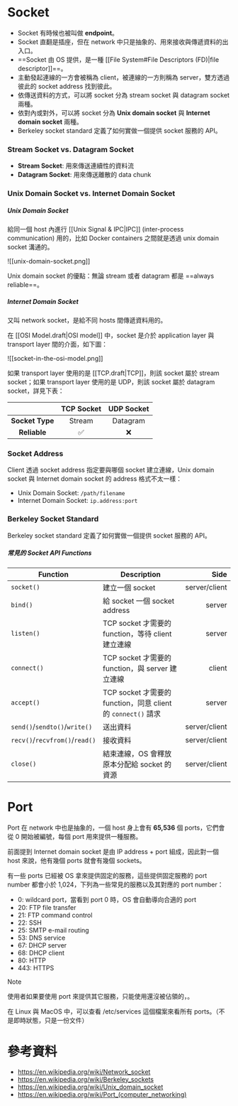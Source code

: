 # Socket

- Socket 有時候也被叫做 **endpoint**。
- Socket 直翻是插座，但在 network 中只是抽象的、用來接收與傳遞資料的出入口。
- ==Socket 由 OS 提供，是一種 [[File System#File Descriptors (FD)|file descriptor]]==。
- 主動發起連線的一方會被稱為 client，被連線的一方則稱為 server，雙方透過彼此的 socket address 找到彼此。
- 依傳送資料的方式，可以將 socket 分為 stream socket 與 datagram socket 兩種。
- 依對內或對外，可以將 socket 分為 **Unix domain socket** 與 **Internet domain socket** 兩種。
- Berkeley socket standard 定義了如何實做一個提供 socket 服務的 API。

### Stream Socket vs. Datagram Socket

- **Stream Socket**: 用來傳送連續性的資料流
- **Datagram Socket**: 用來傳送離散的 data chunk

### Unix Domain Socket vs. Internet Domain Socket

##### Unix Domain Socket

給同一個 host 內進行 [[Unix Signal & IPC|IPC]] (inter-process communication) 用的，比如 Docker containers 之間就是透過 unix domain socket 溝通的。

![[unix-domain-socket.png]]

Unix domain socket 的優點：無論 stream 或者 datagram 都是 ==always reliable==。

##### Internet Domain Socket

又叫 network socket，是給不同 hosts 間傳遞資料用的。

在 [[OSI Model.draft|OSI model]] 中，socket 是介於 application layer 與 transport layer 間的介面，如下圖：

![[socket-in-the-osi-model.png]]

如果 transport layer 使用的是 [[TCP.draft|TCP]]，則該 socket 屬於 stream socket；如果 transport layer 使用的是 UDP，則該 socket 屬於 datagram socket，詳見下表：

| |TCP Socket|UDP Socket|
|:-:|:-:|:-:|
|**Socket Type**|Stream|Datagram|
|**Reliable**|✅|❌|

### Socket Address

Client 透過 socket address 指定要與哪個 socket 建立連線，Unix domain socket 與 Internet domain socket 的 address 格式不太一樣：

- Unix Domain Socket: `/path/filename`
- Internet Domain Socket: `ip.address:port`

### Berkeley Socket Standard

Berkeley socket standard 定義了如何實做一個提供 socket 服務的 API。

##### 常見的 Socket API Functions

|Function|Description|Side|
|---|---|--:|
|`socket()`|建立一個 socket|server/client|
|`bind()`|給 socket 一個 socket address|server|
|`listen()`|TCP socket 才需要的 function，等待 client 建立連線|server|
|`connect()`|TCP socket 才需要的 function，與 server 建立連線|client|
|`accept()`|TCP socket 才需要的 function，同意 client 的 `connect()` 請求|server|
|`send()`/`sendto()`/`write()`|送出資料|server/client|
|`recv()`/`recvfrom()`/`read()`|接收資料|server/client|
|`close()`|結束連線，OS 會釋放原本分配給 socket 的資源|server/client|

# Port

Port 在 network 中也是抽象的，一個 host 身上會有 **65,536** 個 ports，它們會從 0 開始被編號，每個 port 用來提供一種服務。

前面提到 Internet domain socket 是由 IP address + port 組成，因此對一個 host 來說，他有幾個 ports 就會有幾個 sockets。

有一些 ports 已經被 OS 拿來提供固定的服務，這些提供固定服務的 port number 都會小於 1,024，下列為一些常見的服務以及其對應的 port number：

- 0: wildcard port，當看到 port 0 時，OS 會自動導向合適的 port
- 20: FTP file transfer
- 21: FTP command control
- 22: SSH
- 25: SMTP e-mail routing
- 53: DNS service
- 67: DHCP server
- 68: DHCP client
- 80: HTTP
- 443: HTTPS

>[!Note]
>使用者如果要使用 port 來提供其它服務，只能使用還沒被佔領的，。

在 Linux 與 MacOS 中，可以查看 /etc/services 這個檔案來看所有 ports。（不是即時狀態，只是一份文件）

# 參考資料

- <https://en.wikipedia.org/wiki/Network_socket>
- <https://en.wikipedia.org/wiki/Berkeley_sockets>
- <https://en.wikipedia.org/wiki/Unix_domain_socket>
- <https://en.wikipedia.org/wiki/Port_(computer_networking)>
